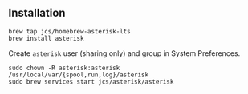 ## Installation

    brew tap jcs/homebrew-asterisk-lts
    brew install asterisk

Create `asterisk` user (sharing only) and group in System Preferences.

	sudo chown -R asterisk:asterisk /usr/local/var/{spool,run,log}/asterisk
	sudo brew services start jcs/asterisk/asterisk
